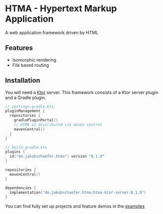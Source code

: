 # HTMA - Hypertext Markup Application

A web application framework driven by HTML

## Features

- Isomorphic rendering
- File based routing

## Installation

You will need a [Ktor](https://ktor.io/) server.
This framework consists of a Ktor server plugin and a Gradle plugin.

```kotlin
// settings.gradle.kts
pluginManagement {
  repositories {
    gradlePluginPortal()
    // HTMA is distributed via maven central
    mavenCentral()
  }
}

// build.gradle.kts
plugins {
  id("de.jakobschaefer.htma") version "0.1.9"
}

repositories {
  mavenCentral()
}

dependencies {
  implementation("de.jakobschaefer.htma:htma-ktor-server:0.1.9")
}
```

You can find fully set up projects and feature demos in the [examples](./examples)

